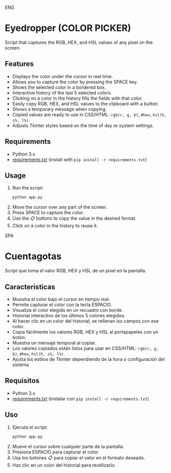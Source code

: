 
ENG

# Eyedropper (COLOR PICKER)

Script that captures the RGB, HEX, and HSL values of any pixel on the screen.

## Features
- Displays the color under the cursor in real time.
- Allows you to capture the color by pressing the SPACE key.
- Shows the selected color in a bordered box.
- Interactive history of the last 5 selected colors.
- Clicking on a color in the history fills the fields with that color.
- Easily copy RGB, HEX, and HSL values to the clipboard with a button.
- Shows a temporary message when copying.
- Copied values are ready to use in CSS/HTML: `rgb(r, g, b)`, `#hex`, `hsl(h, s%, l%)`.
- Adjusts Tkinter styles based on the time of day or system settings.

## Requirements

- Python 3.x  
- [requirements.txt](requirements.txt) (install with `pip install -r requirements.txt`)

## Usage

1. Run the script:
   ```bash
   python app.py
   ```
2. Move the cursor over any part of the screen.
3. Press SPACE to capture the color.
4. Use the 📋 buttons to copy the value in the desired format.
5. Click on a color in the history to reuse it.


SPA
# Cuentagotas

Script que toma el valor RGB, HEX y HSL de un pixel en la pantalla.

## Características
- Muestra el color bajo el cursor en tiempo real.
- Permite capturar el color con la tecla ESPACIO.
- Visualiza el color elegido en un recuadro con borde.
- Historial interactivo de los últimos 5 colores elegidos.
- Al hacer clic en un color del historial, se rellenan los campos con ese color.
- Copia fácilmente los valores RGB, HEX y HSL al portapapeles con un botón.
- Muestra un mensaje temporal al copiar.
- Los valores copiados están listos para usar en CSS/HTML: `rgb(r, g, b)`, `#hex`, `hsl(h, s%, l%)`.
- Ajusta los estilos de Tkinter dependiendo de la hora o configuración del sistema

## Requisitos
- Python 3.x
- [requirements.txt](requirements.txt) (instalar con `pip install -r requirements.txt`)

## Uso
1. Ejecuta el script:
   ```bash
   python app.py
   ```
2. Mueve el cursor sobre cualquier parte de la pantalla.
3. Presiona ESPACIO para capturar el color.
4. Usa los botones 📋 para copiar el valor en el formato deseado.
5. Haz clic en un color del historial para reutilizarlo.

